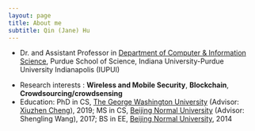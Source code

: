 ```yaml
---
layout: page
title: About me
subtitle: Qin (Jane) Hu
---
```


- Dr. and Assistant Professor in [Department of Computer & Information Science](https://cs.iupui.edu/), Purdue School of Science, Indiana University-Purdue University Indianapolis (IUPUI)

[comment]:< - My PhD advisor is [Xiuzhen Cheng](https://www2.seas.gwu.edu/~cheng/).>
- Research interests : **Wireless and Mobile Security**, **Blockchain**, **Crowdsourcing/crowdsensing**
- Education: PhD in CS, [The George Washington University](https://www.gwu.edu/) (Advisor: [Xiuzhen Cheng](https://www2.seas.gwu.edu/~cheng/)), 2019; MS in CS, [Beijing Normal University](https://english.bnu.edu.cn/) (Advisor: Shengling Wang), 2017; BS in EE, [Beijing Normal University](https://english.bnu.edu.cn/), 2014

[comment]: <### My education history>

[comment]: <- I received B.S. in Electronic Engineering at the [College of Information Science and Technology](http://cisten.bnu.edu.cn/) in [Beijing Normal University](https://english.bnu.edu.cn/) with Outstanding Graduates award in July, 2014.>
[comment]: <- I received [M.S.](http://bigdata.bnu.edu.cn/zh/qin-hu/) in Computer Science at the [College of Information Science and Technology](http://cisten.bnu.edu.cn/) in [Beijing Normal University](https://english.bnu.edu.cn/) with Outstanding Graduates award in July, 2017.>
